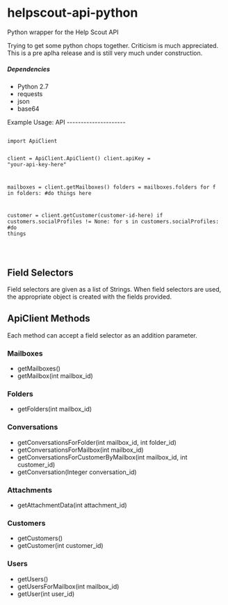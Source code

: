 helpscout-api-python
====================

Python wrapper for the Help Scout API 

Trying to get some python chops together. Criticism is much appreciated.
This is a pre aplha release and is still very much under construction.

<h5>
Dependencies
</h5>
<ul>
<li>
Python 2.7
</li>
<li>
requests
</li>
<li>
json
</li>
<li>
base64
</li>
</ul>
Example Usage: API
---------------------
<pre><code>
import ApiClient

client = ApiClient.ApiClient()
client.apiKey = "your-api-key-here"

mailboxes = client.getMailboxes()
folders = mailboxes.folders
for f in folders:
    #do things here


customer = client.getCustomer(customer-id-here)
if customers.socialProfiles != None:
    for s in customers.socialProfiles:
         #do things

</code></pre>


Field Selectors
---------------------
Field selectors are given as a list of Strings. When field selectors are used, the appropriate object is created with the fields provided.

ApiClient Methods
--------------------
Each method can accept a field selector as an addition parameter.

### Mailboxes
* getMailboxes()
* getMailbox(int mailbox_id)

### Folders
* getFolders(int mailbox_id)

### Conversations
* getConversationsForFolder(int mailbox_id, int folder_id)
* getConversationsForMailbox(int mailbox_id)
* getConversationsForCustomerByMailbox(int mailbox_id, int customer_id)
* getConversation(Integer conversation_id)

### Attachments
* getAttachmentData(int attachment_id)

### Customers
* getCustomers()
* getCustomer(int customer_id)

### Users
* getUsers()
* getUsersForMailbox(int mailbox_id)
* getUser(int user_id)

